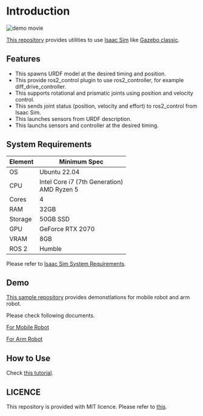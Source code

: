 # Introduction

![demo movie](./figs/shm_movie-2023-06-13_21.52.52.gif)

[This repository](https://github.com/hijimasa/isaac_ros2_utils) provides utilities to use [Isaac Sim](https://developer.nvidia.com/isaac-sim) like [Gazebo classic](https://classic.gazebosim.org/).

## Features

- This spawns URDF model at the desired timing and position.
- This provide ros2_control plugin to use ros2_controller, for example diff_drive_controller.
- This supports rotational and prismatic joints using position and velocity control.
- This sends joint status (position, velocity and effort) to ros2_control from Isaac Sim.
- This launches sensors from URDF description.
- This launchs sensors and controller at the desired timing.

## System Requirements

| Element | Minimum Spec |
|----|--------------------|
| OS | Ubuntu 22.04 |
| CPU | Intel Core i7 (7th Generation) <br/> AMD Ryzen 5 |
| Cores | 4 |
| RAM | 32GB |
| Storage | 50GB SSD |
| GPU | GeForce RTX 2070 |
| VRAM | 8GB |
| ROS 2 | Humble |

Please refer to [Isaac Sim System Requirements](https://docs.omniverse.nvidia.com/isaacsim/latest/installation/requirements.html#system-requirements).

## Demo

[This sample repository](https://github.com/hijimasa/isaac-ros2-control-sample) provides demonstlations for mobile robot and arm robot.

Please check following documents.

[For Mobile Robot](./Demos/demo_for_mobile_robot.md)

[For Arm Robot](./Demos/demo_for_arm_robot.md)

## How to Use

Check [this tutorial](./Tutorials/tutorial.md).
        
## LICENCE

This repository is provided with MIT licence.
Please refer to [this](./LICENCE.md).